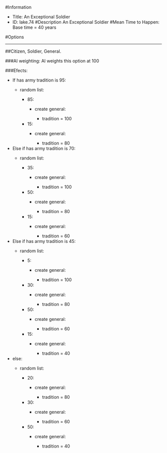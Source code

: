 #Information
 - Title: An Exceptional Soldier
 - ID: lake.74
#Description
An Exceptional Soldier
#Mean Time to Happen:
Base time = 40 years

#Options

___
##Citizen, Soldier, General.

###AI weighting:
AI weights this option at 100


###Efects:<ul><li>If has army tradition is 95:</li><ul><li>random list:</li><ul><li>85:</li><ul><li>create general:</li><ul><li>tradition = 100</li></ul></ul><li>15:</li><ul><li>create general:</li><ul><li>tradition = 80</li></ul></ul></ul></ul><li>Else if has army tradition is 70:</li><ul><li>random list:</li><ul><li>35:</li><ul><li>create general:</li><ul><li>tradition = 100</li></ul></ul><li>50:</li><ul><li>create general:</li><ul><li>tradition = 80</li></ul></ul><li>15:</li><ul><li>create general:</li><ul><li>tradition = 60</li></ul></ul></ul></ul><li>Else if has army tradition is 45:</li><ul><li>random list:</li><ul><li>5:</li><ul><li>create general:</li><ul><li>tradition = 100</li></ul></ul><li>30:</li><ul><li>create general:</li><ul><li>tradition = 80</li></ul></ul><li>50:</li><ul><li>create general:</li><ul><li>tradition = 60</li></ul></ul><li>15:</li><ul><li>create general:</li><ul><li>tradition = 40</li></ul></ul></ul></ul><li>else:</li><ul><li>random list:</li><ul><li>20:</li><ul><li>create general:</li><ul><li>tradition = 80</li></ul></ul><li>30:</li><ul><li>create general:</li><ul><li>tradition = 60</li></ul></ul><li>50:</li><ul><li>create general:</li><ul><li>tradition = 40</li></ul></ul></ul></ul></ul>

